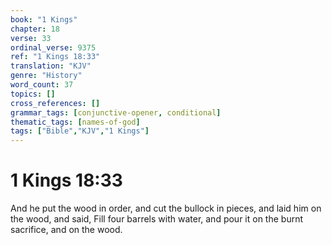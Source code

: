 ```yaml
---
book: "1 Kings"
chapter: 18
verse: 33
ordinal_verse: 9375
ref: "1 Kings 18:33"
translation: "KJV"
genre: "History"
word_count: 37
topics: []
cross_references: []
grammar_tags: [conjunctive-opener, conditional]
thematic_tags: [names-of-god]
tags: ["Bible","KJV","1 Kings"]
---
```


# 1 Kings 18:33

And he put the wood in order, and cut the bullock in pieces, and laid him on the wood, and said, Fill four barrels with water, and pour it on the burnt sacrifice, and on the wood.
